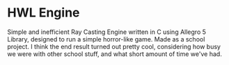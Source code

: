 # HWL Engine
Simple and inefficient Ray Casting Engine written in C using Allegro 5 Library, designed to run a simple horror-like game. Made as a school project.
I think the end result turned out pretty cool, considering how busy we were with other school stuff, and what short amount of time we've had.

